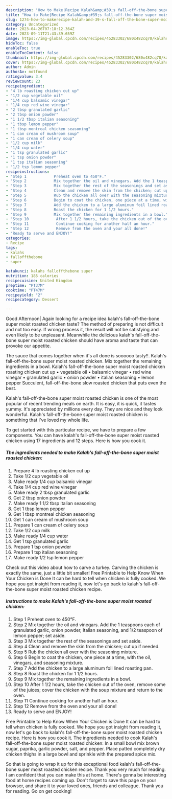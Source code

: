 ```yaml
---
description: "How to Make|Recipe Kalah&amp;#39;s fall-off-the-bone super moist roasted chicken {That is Special"
title: "How to Make|Recipe Kalah&amp;#39;s fall-off-the-bone super moist roasted chicken {That is Special"
slug: 1274-how-to-makerecipe-kalah-and-39-s-fall-off-the-bone-super-moist-roasted-chicken-that-is-special
category: Uncategorized
date: 2023-04-26T07:18:12.364Z
date: 2023-09-11T21:43:39.659Z
image: https://img-global.cpcdn.com/recipes/45283302/680x482cq70/kalahs-fall-off-the-bone-super-moist-roasted-chicken-recipe-main-photo.jpg
hideToc: false
enableToc: true
enableTocContent: false
thumbnail: https://img-global.cpcdn.com/recipes/45283302/680x482cq70/kalahs-fall-off-the-bone-super-moist-roasted-chicken-recipe-main-photo.jpg
cover: https://img-global.cpcdn.com/recipes/45283302/680x482cq70/kalahs-fall-off-the-bone-super-moist-roasted-chicken-recipe-main-photo.jpg
author: Admin
authorAv: notfound
ratingvalue: 3.4
reviewcount: 23
recipeingredient:
- "4 lb roasting chicken cut up"
- "1/2 cup vegetable oil"
- "1/4 cup balsamic vinegar"
- "1/4 cup red wine vinegar"
- "2 tbsp granulated garlic"
- "2 tbsp onion powder"
- "1 1/2 tbsp italian seasoning"
- "1 tbsp lemon pepper"
- "1 tbsp montreal chicken seasoning"
- "1 can cream of mushroom soup"
- "1 can cream of celery soup"
- "1/2 cup milk"
- "1/4 cup water"
- "1 tsp granulated garlic"
- "1 tsp onion powder"
- "1 tsp italian seasoning"
- "1/2 tsp lemon pepper"
recipeinstructions:
- "Step 1            Preheat oven to 450°F."
- "Step 2            Mix together the oil and vinegars. Add the 1 teaspoons each of granulated garlic, onion powder, Italian seasoning, and 1/2 teaspoon of lemon pepper; set aside."
- "Step 3            Mix together the rest of the seasonings and set aside."
- "Step 4            Clean and remove the skin from the chicken; cut up if needed."
- "Step 5            Rub the chicken all over with the seasoning mixture."
- "Step 6            Begin to coat the chicken, one piece at a time, with the oil, vinegars, and seasoning mixture."
- "Step 7            Add the chicken to a large aluminum foil lined roasting pan."
- "Step 8            Roast the chicken for 1 1/2 hours."
- "Step 9            Mix together the remaining ingredients in a bowl."
- "Step 10            After 1 1/2 hours, take the chicken out of the oven, remove some of the juices; cover the chicken with the soup mixture and return to the oven."
- "Step 11            Continue cooking for another half an hour."
- "Step 12            Remove from the oven and your all done!"
- "Ready to serve and ENJOY!"
categories:
- Recipe
tags:
- kalahs
- falloffthebone
- super

katakunci: kalahs falloffthebone super 
nutrition: 185 calories
recipecuisine: United Kingdom
preptime: "PT37M"
cooktime: "PT47M"
recipeyield: "2"
recipecategory: Dessert

---
```



Good Afternoon| Again looking for a recipe idea kalah&#39;s fall-off-the-bone super moist roasted chicken taste? The method of preparing is not difficult and not too easy. If wrong process it, the result will not be satisfying and even likely to be unpleasant. Meanwhile the delicious kalah&#39;s fall-off-the-bone super moist roasted chicken should have aroma and taste that can provoke our appetite.





The sauce that comes together when it&#39;s all done is soooooo tasty!!. Kalah&#39;s fall-off-the-bone super moist roasted chicken. Mix together the remaining ingredients in a bowl. Kalah&#39;s fall-off-the-bone super moist roasted chicken roasting chicken cut up • vegetable oil • balsamic vinegar • red wine vinegar • granulated garlic • onion powder • italian seasoning • lemon pepper Succulent, fall-off-the-bone slow roasted chicken that puts even the best.

Kalah&#39;s fall-off-the-bone super moist roasted chicken is one of the most popular of recent trending meals on earth. It is easy, it is quick, it tastes yummy. It's appreciated by millions every day. They are nice and they look wonderful. Kalah&#39;s fall-off-the-bone super moist roasted chicken is something that I've loved my whole life.


To get started with this particular recipe, we have to prepare a few components. You can have kalah&#39;s fall-off-the-bone super moist roasted chicken using 17 ingredients and 12 steps. Here is how you cook it.

<!--inarticleads1-->

##### The ingredients needed to make Kalah&#39;s fall-off-the-bone super moist roasted chicken:

1. Prepare 4 lb roasting chicken cut up
1. Take 1/2 cup vegetable oil
1. Make ready 1/4 cup balsamic vinegar
1. Take 1/4 cup red wine vinegar
1. Make ready 2 tbsp granulated garlic
1. Get 2 tbsp onion powder
1. Make ready 1 1/2 tbsp italian seasoning
1. Get 1 tbsp lemon pepper
1. Get 1 tbsp montreal chicken seasoning
1. Get 1 can cream of mushroom soup
1. Prepare 1 can cream of celery soup
1. Take 1/2 cup milk
1. Make ready 1/4 cup water
1. Get 1 tsp granulated garlic
1. Prepare 1 tsp onion powder
1. Prepare 1 tsp italian seasoning
1. Make ready 1/2 tsp lemon pepper


Check out this video about how to carve a turkey. Carving the chicken is exactly the same, just a little bit smaller! Free Printable to Help Know When Your Chicken is Done It can be hard to tell when chicken is fully cooked. We hope you got insight from reading it, now let&#39;s go back to kalah&#39;s fall-off-the-bone super moist roasted chicken recipe. 

<!--inarticleads2-->

##### Instructions to make Kalah&#39;s fall-off-the-bone super moist roasted chicken:

1. Step 1            Preheat oven to 450°F.
1. Step 2            Mix together the oil and vinegars. Add the 1 teaspoons each of granulated garlic, onion powder, Italian seasoning, and 1/2 teaspoon of lemon pepper; set aside.
1. Step 3            Mix together the rest of the seasonings and set aside.
1. Step 4            Clean and remove the skin from the chicken; cut up if needed.
1. Step 5            Rub the chicken all over with the seasoning mixture.
1. Step 6            Begin to coat the chicken, one piece at a time, with the oil, vinegars, and seasoning mixture.
1. Step 7            Add the chicken to a large aluminum foil lined roasting pan.
1. Step 8            Roast the chicken for 1 1/2 hours.
1. Step 9            Mix together the remaining ingredients in a bowl.
1. Step 10            After 1 1/2 hours, take the chicken out of the oven, remove some of the juices; cover the chicken with the soup mixture and return to the oven.
1. Step 11            Continue cooking for another half an hour.
1. Step 12            Remove from the oven and your all done!
1. Ready to serve and ENJOY!

Free Printable to Help Know When Your Chicken is Done It can be hard to tell when chicken is fully cooked. We hope you got insight from reading it, now let&#39;s go back to kalah&#39;s fall-off-the-bone super moist roasted chicken recipe. Here is how you cook it. The ingredients needed to cook Kalah&#39;s fall-off-the-bone super moist roasted chicken: In a small bowl mix brown sugar, paprika, garlic powder, salt, and pepper. Place patted completely dry chicken thighs in a large bowl and sprinkle with the prepared spice mix. 

So that is going to wrap it up for this exceptional food kalah&#39;s fall-off-the-bone super moist roasted chicken recipe. Thank you very much for reading. I am confident that you can make this at home. There's gonna be interesting food at home recipes coming up. Don't forget to save this page on your browser, and share it to your loved ones, friends and colleague. Thank you for reading. Go on get cooking!

